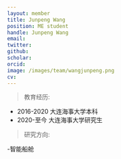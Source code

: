 ```yaml
---
layout: member
title: Junpeng Wang
position: ME student
handle: Junpeng Wang
email: 
twitter: 
github: 
scholar:
orcid: 
image: /images/team/wangjunpeng.png
cv: 
---
```


> 教育经历:

- 2016-2020 大连海事大学本科
- 2020-至今 大连海事大学研究生


> 研究方向:

-智能船舱
